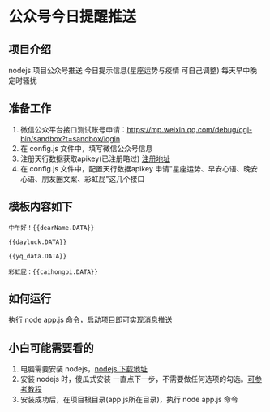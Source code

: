 # 公众号今日提醒推送

## 项目介绍
nodejs 项目公众号推送 今日提示信息(星座运势与疫情 可自己调整)
每天早中晚定时骚扰 

## 准备工作
1. 微信公众平台接口测试账号申请：https://mp.weixin.qq.com/debug/cgi-bin/sandbox?t=sandbox/login
2. 在 config.js 文件中，填写微信公众号信息
3. 注册天行数据获取apikey(已注册略过) [注册地址](https://www.tianapi.com/signup.html)
4. 在 config.js 文件中，配置天行数据apikey 申请"星座运势、早安心语、晚安心语、朋友圈文案、彩虹屁"这几个接口
## 模板内容如下
```text
中午好！{{dearName.DATA}}

{{dayluck.DATA}}

{{yq_data.DATA}}

彩虹屁：{{caihongpi.DATA}}
```  

## 如何运行
执行 node app.js 命令，启动项目即可实现消息推送

## 小白可能需要看的
1. 电脑需要安装 nodejs，[nodejs 下载地址](https://nodejs.org/zh-cn/download/)
2. 安装 nodejs 时，傻瓜式安装 一直点下一步，不需要做任何选项的勾选。[可参考教程](https://www.runoob.com/nodejs/nodejs-install-setup.html)
3. 安装成功后，在项目根目录(app.js所在目录)，执行 node app.js 命令